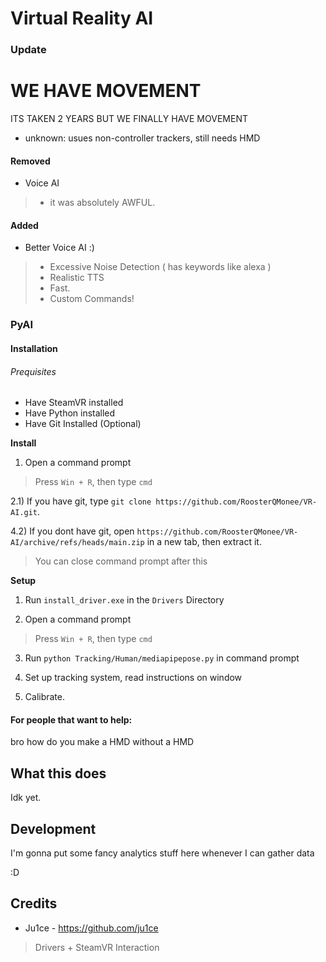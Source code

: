 # Virtual Reality AI

### Update

# WE HAVE MOVEMENT

ITS TAKEN 2 YEARS
BUT WE FINALLY HAVE MOVEMENT

- unknown: usues non-controller trackers, still needs HMD


#### Removed

- Voice AI
> - it was absolutely AWFUL.


#### Added

- Better Voice AI :)
> - Excessive Noise Detection ( has keywords like alexa )
> - Realistic TTS
> - Fast.
> - Custom Commands!


### PyAI

#### Installation

###### Prequisites

- Have SteamVR installed
- Have Python installed
- Have Git Installed (Optional)

**Install**

1) Open a command prompt
  > Press `Win + R`, then type `cmd`

2.1) If you have git, type `git clone https://github.com/RoosterQMonee/VR-AI.git`.

4.2) If you dont have git, open `https://github.com/RoosterQMonee/VR-AI/archive/refs/heads/main.zip` in a new tab, then extract it.

> You can close command prompt after this

**Setup**

1) Run `install_driver.exe` in the `Drivers` Directory

2) Open a command prompt

  > Press `Win + R`, then type `cmd`

3) Run `python Tracking/Human/mediapipepose.py` in command prompt

4) Set up tracking system, read instructions on window

5) Calibrate.

#### For people that want to help:

bro how do you make a HMD without a HMD



What this does
---
Idk yet.



Development
---
I'm gonna put some fancy analytics stuff here whenever I can gather data

:D


## Credits

* Ju1ce - https://github.com/ju1ce
> Drivers + SteamVR Interaction
